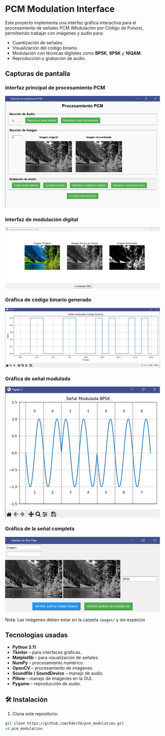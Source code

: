 # PCM Modulation Interface

Este proyecto implementa una interfaz gráfica interactiva para el procesamiento de señales PCM (Modulación por Código de Pulsos), permitiendo trabajar con imágenes y audio para:

- Cuantización de señales.
- Visualización del código binario.
- Modulación con técnicas digitales como **BPSK**, **8PSK** y **16QAM**.
- Reproducción y grabación de audio.

## Capturas de pantalla

### Interfaz principal de procesamiento PCM
![PCM Processing Interface](assets/PCM%20Processing%20Interface.png)

### Interfaz de modulación digital
![PCM Modulation Interface](assets/PCM%20Modulation%20Interface.png)

### Gráfica de código binario generado
![Binarie Graphic](assets/Binarie%20Graphic.png)

### Gráfica de señal modulada
![graphic Modulation technique](assets/graphic%20Modulation%20technique.png)

### Gráfica de la señal completa
![Graphics Signal](assets/Graphics%20Signal.png)

Nota: Las imágenes deben estar en la carpeta `images/` y sin espacios

## Tecnologías usadas

- **Python 3.11**
- **Tkinter** – para interfaces gráficas.
- **Matplotlib** – para visualización de señales.
- **NumPy** – procesamiento numérico.
- **OpenCV** – procesamiento de imágenes.
- **Soundfile / SoundDevice** – manejo de audio.
- **Pillow** – manejo de imágenes en la GUI.
- **Pygame** – reproducción de audio.

## 🛠️ Instalación

1. Clona este repositorio:
```bash
git clone https://github.com/EderZG/pcm_modulation.git
cd pcm_modulation
